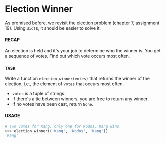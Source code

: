 # Election Winner

As promised before, we revisit the election problem (chapter 7, assignment 19).
Using `dict`s, it should be easier to solve it.

#### RECAP

An election is held and it's your job to determine who the winner is. You get a sequence of votes. Find out which vote occurs most often.

### `TASK`

Write a function `election_winner(votes)` that returns the winner of the election, i.e., the element of `votes` that occurs most often.

- `votes` is a tuple of strings. 
- If there's a tie between winners, you are free to return any winner.
- If no votes have been cast, return `None`.

#### USAGE

```python
# Two votes for Kang, only one for Kodos. Kang wins.
>>> election_winner(('Kang', 'Kodos', 'Kang'))
'Kang'
```
